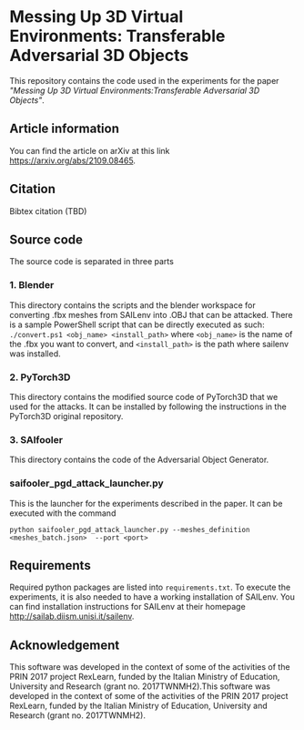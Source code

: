# Messing Up 3D Virtual Environments: Transferable Adversarial 3D Objects

This repository contains the code used in the experiments for the paper _"Messing Up 3D Virtual Environments:Transferable Adversarial 3D Objects"_. 

## Article information
You can find the article on arXiv at this link <https://arxiv.org/abs/2109.08465>.

## Citation 
Bibtex citation (TBD)

## Source code
The source code is separated in three parts


### 1. Blender
This directory contains the scripts and the blender workspace for converting .fbx meshes from SAILenv into .OBJ that can be attacked. There is a sample PowerShell script that can be directly executed as such: ```./convert.ps1 <obj_name> <install_path>``` where ```<obj_name>``` is the name of the .fbx you want to convert, and ```<install_path>``` is the path where sailenv was installed.

### 2. PyTorch3D 
This directory contains the modified source code of PyTorch3D that we used for the attacks. It can be installed by following the instructions in the PyTorch3D original repository. 

### 3. SAIfooler
This directory contains the code of the Adversarial Object Generator. 

### saifooler_pgd_attack_launcher.py
This is the launcher for the experiments described in the paper. It can be executed with the command

```python saifooler_pgd_attack_launcher.py --meshes_definition <meshes_batch.json>  --port <port>```


## Requirements

Required python packages are listed into ```requirements.txt```. To execute the experiments, it is also needed to have a working installation of SAILenv. You can find installation instructions for SAILenv at their homepage <http://sailab.diism.unisi.it/sailenv>. 


Acknowledgement
---------------

This software was developed in the context of some of the activities of the PRIN 2017 project RexLearn, funded by the Italian Ministry of Education, University and Research (grant no. 2017TWNMH2).This software was developed in the context of some of the activities of the PRIN 2017 project RexLearn, funded by the Italian Ministry of Education, University and Research (grant no. 2017TWNMH2).
